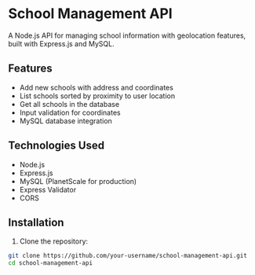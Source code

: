 # School Management API

A Node.js API for managing school information with geolocation features, built with Express.js and MySQL.

## Features

- Add new schools with address and coordinates
- List schools sorted by proximity to user location
- Get all schools in the database
- Input validation for coordinates
- MySQL database integration

## Technologies Used

- Node.js
- Express.js
- MySQL (PlanetScale for production)
- Express Validator
- CORS

## Installation

1. Clone the repository:
```bash
git clone https://github.com/your-username/school-management-api.git
cd school-management-api